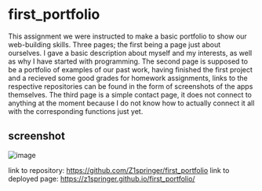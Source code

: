 # first_portfolio
This assignment we were instructed to make a basic portfolio to show our web-building skills. Three pages; the first being a page just about ourselves. I gave a basic description about myself and my interests, as well as why I have started with programming. The second page is supposed to be a portfolio of examples of our past work, having finished the first project and a recieved some good grades for homework assignments, links to the respective repositories can be found in the form of screenshots of the apps themselves. The third page is a simple contact page, it does not connect to anything at the moment because I do not know how to actually connect it all with the corresponding functions just yet.

## screenshot
![image](https://user-images.githubusercontent.com/74688904/103960354-cfa0af00-5106-11eb-8122-904ff8a98788.png)

link to repository: https://github.com/Z1springer/first_portfolio
link to deployed page: https://z1springer.github.io/first_portfolio/
